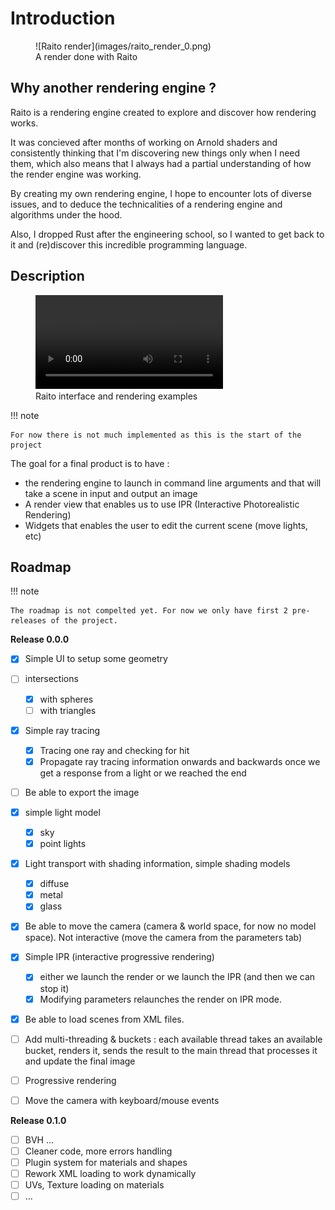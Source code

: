 # Introduction

<figure markdown="span">
  ![Raito render](images/raito_render_0.png)
  <figcaption>A render done with Raito</figcaption>
</figure>


## Why another rendering engine ?

Raito is a rendering engine created to explore and discover how rendering works.

It was concieved after months of working on Arnold shaders and consistently thinking that I'm discovering new things only when I need them, which also means that I always had a
partial understanding of how the render engine was working.

By creating my own rendering engine, I hope to encounter lots of diverse issues,
and to deduce the technicalities of a rendering engine and algorithms under the hood.

Also, I dropped Rust after the engineering school, so I wanted to get back to it and
(re)discover this incredible programming language.


## Description

<figure class="video_container">
  <video controls="true" allowfullscreen="true">
    <source src="videos/pres-1.webm" type="video/webm">
  </video>
  <figcaption>Raito interface and rendering examples</figcaption>
</figure>

!!! note

    For now there is not much implemented as this is the start of the project

The goal for a final product is to have :

- the rendering engine to launch in command line arguments and that will take a scene in input and output an image
- A render view that enables us to use IPR (Interactive Photorealistic Rendering)
- Widgets that enables the user to edit the current scene (move lights, etc)


## Roadmap

!!! note
    
    The roadmap is not compelted yet. For now we only have first 2 pre-releases of the project.


**Release 0.0.0**

- [x] Simple UI to setup some geometry
- [ ] intersections 
    - [x] with spheres
    - [ ] with triangles
- [x] Simple ray tracing
    - [x] Tracing one ray and checking for hit
    - [x] Propagate ray tracing information onwards and backwards once we get a response from a light or we reached the end
- [ ] Be able to export the image
- [x] simple light model
    - [x] sky
    - [x] point lights
- [x] Light transport with shading information, simple shading models
    - [x] diffuse
    - [x] metal
    - [x] glass
- [x] Be able to move the camera (camera & world space, for now no model space). Not interactive (move the camera from the parameters tab)
- [x] Simple IPR (interactive progressive rendering)
    - [x] either we launch the render or we launch the IPR (and then we can stop it)
    - [x] Modifying parameters relaunches the render on IPR mode.
- [x] Be able to load scenes from XML files.
- [ ] Add multi-threading & buckets : each available thread takes an available bucket, renders it, sends the result to the main thread that processes it and update the final image
- [ ] Progressive rendering
- [ ] Move the camera with keyboard/mouse events


**Release 0.1.0**

- [ ] BVH ...
- [ ] Cleaner code, more errors handling
- [ ] Plugin system for materials and shapes
- [ ] Rework XML loading to work dynamically
- [ ] UVs, Texture loading on materials
- [ ] ...
